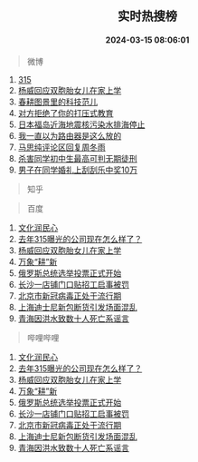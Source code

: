 <div align="center"><h2>实时热搜榜</h2><h4>2024-03-15 08:06:01</h4></div>

> 微博  

1. [315](https://s.weibo.com/weibo?q=315&t=31&band_rank=1&Refer=top)<br />
2. [杨威回应双胞胎女儿在家上学](https://s.weibo.com/weibo?q=%23%E6%9D%A8%E5%A8%81%E5%9B%9E%E5%BA%94%E5%8F%8C%E8%83%9E%E8%83%8E%E5%A5%B3%E5%84%BF%E5%9C%A8%E5%AE%B6%E4%B8%8A%E5%AD%A6%23&t=31&band_rank=2&Refer=top)<br />
3. [春耕图景里的科技范儿](https://s.weibo.com/weibo?q=%23%E6%98%A5%E8%80%95%E5%9B%BE%E6%99%AF%E9%87%8C%E7%9A%84%E7%A7%91%E6%8A%80%E8%8C%83%E5%84%BF%23&t=31&band_rank=3&Refer=top)<br />
4. [对方拒绝了你的打压式教育](https://s.weibo.com/weibo?q=%E5%AF%B9%E6%96%B9%E6%8B%92%E7%BB%9D%E4%BA%86%E4%BD%A0%E7%9A%84%E6%89%93%E5%8E%8B%E5%BC%8F%E6%95%99%E8%82%B2&t=31&band_rank=4&Refer=top)<br />
5. [日本福岛近海地震核污染水排海停止](https://s.weibo.com/weibo?q=%23%E6%97%A5%E6%9C%AC%E7%A6%8F%E5%B2%9B%E8%BF%91%E6%B5%B7%E5%9C%B0%E9%9C%87%E6%A0%B8%E6%B1%A1%E6%9F%93%E6%B0%B4%E6%8E%92%E6%B5%B7%E5%81%9C%E6%AD%A2%23&t=31&band_rank=5&Refer=top)<br />
6. [我一直以为路由器是这么放的](https://s.weibo.com/weibo?q=%23%E6%88%91%E4%B8%80%E7%9B%B4%E4%BB%A5%E4%B8%BA%E8%B7%AF%E7%94%B1%E5%99%A8%E6%98%AF%E8%BF%99%E4%B9%88%E6%94%BE%E7%9A%84%23&t=31&band_rank=6&Refer=top)<br />
7. [马思纯评论区回复周冬雨](https://s.weibo.com/weibo?q=%23%E9%A9%AC%E6%80%9D%E7%BA%AF%E8%AF%84%E8%AE%BA%E5%8C%BA%E5%9B%9E%E5%A4%8D%E5%91%A8%E5%86%AC%E9%9B%A8%23&t=31&band_rank=7&Refer=top)<br />
8. [杀害同学初中生最高可判无期徒刑](https://s.weibo.com/weibo?q=%23%E6%9D%80%E5%AE%B3%E5%90%8C%E5%AD%A6%E5%88%9D%E4%B8%AD%E7%94%9F%E6%9C%80%E9%AB%98%E5%8F%AF%E5%88%A4%E6%97%A0%E6%9C%9F%E5%BE%92%E5%88%91%23&t=31&band_rank=8&Refer=top)<br />
9. [男子在同学婚礼上刮刮乐中奖10万](https://s.weibo.com/weibo?q=%23%E7%94%B7%E5%AD%90%E5%9C%A8%E5%90%8C%E5%AD%A6%E5%A9%9A%E7%A4%BC%E4%B8%8A%E5%88%AE%E5%88%AE%E4%B9%90%E4%B8%AD%E5%A5%9610%E4%B8%87%23&t=31&band_rank=9&Refer=top)<br />

> 知乎  


> 百度  

1. [文化润民心](https://www.baidu.com/s?wd=%E6%96%87%E5%8C%96%E6%B6%A6%E6%B0%91%E5%BF%83&sa=fyb_news&rsv_dl=fyb_news)<br />
2. [去年315曝光的公司现在怎么样了？](https://www.baidu.com/s?wd=%E5%8E%BB%E5%B9%B4315%E6%9B%9D%E5%85%89%E7%9A%84%E5%85%AC%E5%8F%B8%E7%8E%B0%E5%9C%A8%E6%80%8E%E4%B9%88%E6%A0%B7%E4%BA%86%EF%BC%9F&sa=fyb_news&rsv_dl=fyb_news)<br />
3. [杨威回应双胞胎女儿在家上学](https://www.baidu.com/s?wd=%E6%9D%A8%E5%A8%81%E5%9B%9E%E5%BA%94%E5%8F%8C%E8%83%9E%E8%83%8E%E5%A5%B3%E5%84%BF%E5%9C%A8%E5%AE%B6%E4%B8%8A%E5%AD%A6&sa=fyb_news&rsv_dl=fyb_news)<br />
4. [万象“耕”新](https://www.baidu.com/s?wd=%E4%B8%87%E8%B1%A1%E2%80%9C%E8%80%95%E2%80%9D%E6%96%B0&sa=fyb_news&rsv_dl=fyb_news)<br />
5. [俄罗斯总统选举投票正式开始](https://www.baidu.com/s?wd=%E4%BF%84%E7%BD%97%E6%96%AF%E6%80%BB%E7%BB%9F%E9%80%89%E4%B8%BE%E6%8A%95%E7%A5%A8%E6%AD%A3%E5%BC%8F%E5%BC%80%E5%A7%8B&sa=fyb_news&rsv_dl=fyb_news)<br />
6. [长沙一店铺门口贴招工启事被罚](https://www.baidu.com/s?wd=%E9%95%BF%E6%B2%99%E4%B8%80%E5%BA%97%E9%93%BA%E9%97%A8%E5%8F%A3%E8%B4%B4%E6%8B%9B%E5%B7%A5%E5%90%AF%E4%BA%8B%E8%A2%AB%E7%BD%9A&sa=fyb_news&rsv_dl=fyb_news)<br />
7. [北京市新冠病毒正处于流行期](https://www.baidu.com/s?wd=%E5%8C%97%E4%BA%AC%E5%B8%82%E6%96%B0%E5%86%A0%E7%97%85%E6%AF%92%E6%AD%A3%E5%A4%84%E4%BA%8E%E6%B5%81%E8%A1%8C%E6%9C%9F&sa=fyb_news&rsv_dl=fyb_news)<br />
8. [上海迪士尼新包断货引发场面混乱](https://www.baidu.com/s?wd=%E4%B8%8A%E6%B5%B7%E8%BF%AA%E5%A3%AB%E5%B0%BC%E6%96%B0%E5%8C%85%E6%96%AD%E8%B4%A7%E5%BC%95%E5%8F%91%E5%9C%BA%E9%9D%A2%E6%B7%B7%E4%B9%B1&sa=fyb_news&rsv_dl=fyb_news)<br />
9. [青海因洪水致数十人死亡系谣言](https://www.baidu.com/s?wd=%E9%9D%92%E6%B5%B7%E5%9B%A0%E6%B4%AA%E6%B0%B4%E8%87%B4%E6%95%B0%E5%8D%81%E4%BA%BA%E6%AD%BB%E4%BA%A1%E7%B3%BB%E8%B0%A3%E8%A8%80&sa=fyb_news&rsv_dl=fyb_news)<br />

> 哔哩哔哩  

1. [文化润民心](https://www.baidu.com/s?wd=%E6%96%87%E5%8C%96%E6%B6%A6%E6%B0%91%E5%BF%83&sa=fyb_news&rsv_dl=fyb_news)<br />
2. [去年315曝光的公司现在怎么样了？](https://www.baidu.com/s?wd=%E5%8E%BB%E5%B9%B4315%E6%9B%9D%E5%85%89%E7%9A%84%E5%85%AC%E5%8F%B8%E7%8E%B0%E5%9C%A8%E6%80%8E%E4%B9%88%E6%A0%B7%E4%BA%86%EF%BC%9F&sa=fyb_news&rsv_dl=fyb_news)<br />
3. [杨威回应双胞胎女儿在家上学](https://www.baidu.com/s?wd=%E6%9D%A8%E5%A8%81%E5%9B%9E%E5%BA%94%E5%8F%8C%E8%83%9E%E8%83%8E%E5%A5%B3%E5%84%BF%E5%9C%A8%E5%AE%B6%E4%B8%8A%E5%AD%A6&sa=fyb_news&rsv_dl=fyb_news)<br />
4. [万象“耕”新](https://www.baidu.com/s?wd=%E4%B8%87%E8%B1%A1%E2%80%9C%E8%80%95%E2%80%9D%E6%96%B0&sa=fyb_news&rsv_dl=fyb_news)<br />
5. [俄罗斯总统选举投票正式开始](https://www.baidu.com/s?wd=%E4%BF%84%E7%BD%97%E6%96%AF%E6%80%BB%E7%BB%9F%E9%80%89%E4%B8%BE%E6%8A%95%E7%A5%A8%E6%AD%A3%E5%BC%8F%E5%BC%80%E5%A7%8B&sa=fyb_news&rsv_dl=fyb_news)<br />
6. [长沙一店铺门口贴招工启事被罚](https://www.baidu.com/s?wd=%E9%95%BF%E6%B2%99%E4%B8%80%E5%BA%97%E9%93%BA%E9%97%A8%E5%8F%A3%E8%B4%B4%E6%8B%9B%E5%B7%A5%E5%90%AF%E4%BA%8B%E8%A2%AB%E7%BD%9A&sa=fyb_news&rsv_dl=fyb_news)<br />
7. [北京市新冠病毒正处于流行期](https://www.baidu.com/s?wd=%E5%8C%97%E4%BA%AC%E5%B8%82%E6%96%B0%E5%86%A0%E7%97%85%E6%AF%92%E6%AD%A3%E5%A4%84%E4%BA%8E%E6%B5%81%E8%A1%8C%E6%9C%9F&sa=fyb_news&rsv_dl=fyb_news)<br />
8. [上海迪士尼新包断货引发场面混乱](https://www.baidu.com/s?wd=%E4%B8%8A%E6%B5%B7%E8%BF%AA%E5%A3%AB%E5%B0%BC%E6%96%B0%E5%8C%85%E6%96%AD%E8%B4%A7%E5%BC%95%E5%8F%91%E5%9C%BA%E9%9D%A2%E6%B7%B7%E4%B9%B1&sa=fyb_news&rsv_dl=fyb_news)<br />
9. [青海因洪水致数十人死亡系谣言](https://www.baidu.com/s?wd=%E9%9D%92%E6%B5%B7%E5%9B%A0%E6%B4%AA%E6%B0%B4%E8%87%B4%E6%95%B0%E5%8D%81%E4%BA%BA%E6%AD%BB%E4%BA%A1%E7%B3%BB%E8%B0%A3%E8%A8%80&sa=fyb_news&rsv_dl=fyb_news)<br />
